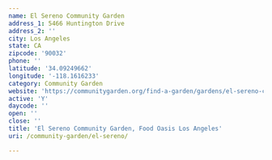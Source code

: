 ```yaml
---
name: El Sereno Community Garden
address_1: 5466 Huntington Drive
address_2: ''
city: Los Angeles
state: CA
zipcode: '90032'
phone: ''
latitude: '34.09249662'
longitude: '-118.1616233'
category: Community Garden
website: 'https://communitygarden.org/find-a-garden/gardens/el-sereno-community-garden/'
active: 'Y'
daycode: ''
open: ''
close: ''
title: 'El Sereno Community Garden, Food Oasis Los Angeles'
uri: /community-garden/el-sereno/

---
```

